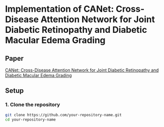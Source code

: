 # Implementation of CANet: Cross-Disease Attention Network for Joint Diabetic Retinopathy and Diabetic Macular Edema Grading

## Paper
[CANet: Cross-Disease Attention Network for Joint Diabetic Retinopathy and Diabetic Macular Edema Grading](https://pubmed.ncbi.nlm.nih.gov/31714219/)

## Setup

### 1. Clone the repository
```bash
git clone https://github.com/your-repository-name.git
cd your-repository-name
